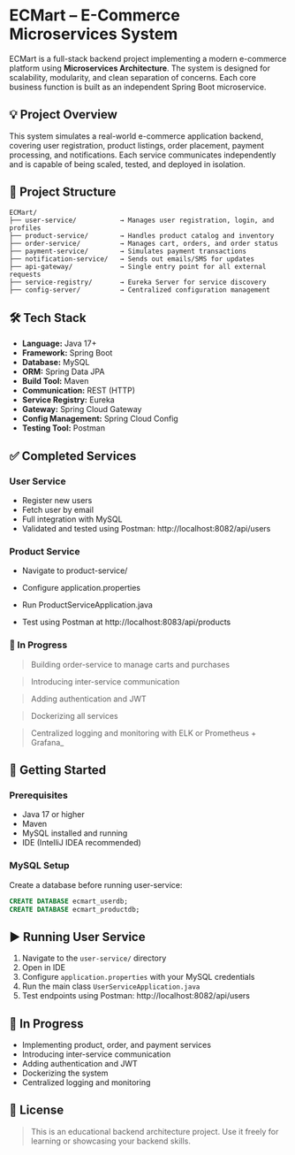 # ECMart – E-Commerce Microservices System

ECMart is a full-stack backend project implementing a modern e-commerce platform using **Microservices Architecture**. The system is designed for scalability, modularity, and clean separation of concerns. Each core business function is built as an independent Spring Boot microservice.

## 💡 Project Overview

This system simulates a real-world e-commerce application backend, covering user registration, product listings, order placement, payment processing, and notifications. Each service communicates independently and is capable of being scaled, tested, and deployed in isolation.

## 📁 Project Structure

```text
ECMart/
├── user-service/           → Manages user registration, login, and profiles
├── product-service/        → Handles product catalog and inventory
├── order-service/          → Manages cart, orders, and order status
├── payment-service/        → Simulates payment transactions
├── notification-service/   → Sends out emails/SMS for updates
├── api-gateway/            → Single entry point for all external requests
├── service-registry/       → Eureka Server for service discovery
├── config-server/          → Centralized configuration management
```

## 🛠️ Tech Stack

- **Language:** Java 17+
- **Framework:** Spring Boot
- **Database:** MySQL
- **ORM:** Spring Data JPA
- **Build Tool:** Maven
- **Communication:** REST (HTTP)
- **Service Registry:** Eureka
- **Gateway:** Spring Cloud Gateway
- **Config Management:** Spring Cloud Config
- **Testing Tool:** Postman

## ✅ Completed Services

### User Service
- Register new users
- Fetch user by email
- Full integration with MySQL
- Validated and tested using Postman: http://localhost:8082/api/users

### Product Service
- Navigate to product-service/

- Configure application.properties

- Run ProductServiceApplication.java

- Test using Postman at http://localhost:8083/api/products

### 🚀 In Progress
>Building order-service to manage carts and purchases

>Introducing inter-service communication

>Adding authentication and JWT

>Dockerizing all services

>Centralized logging and monitoring with ELK or Prometheus + Grafana_

## 🔧 Getting Started

### Prerequisites
- Java 17 or higher
- Maven
- MySQL installed and running
- IDE (IntelliJ IDEA recommended)

### MySQL Setup
Create a database before running user-service:

```sql
CREATE DATABASE ecmart_userdb;
CREATE DATABASE ecmart_productdb;       
```

## ▶️ Running User Service

1. Navigate to the `user-service/` directory  
2. Open in IDE  
3. Configure `application.properties` with your MySQL credentials  
4. Run the main class `UserServiceApplication.java`  
5. Test endpoints using Postman: http://localhost:8082/api/users

   
## 🚀 In Progress

- Implementing product, order, and payment services  
- Introducing inter-service communication  
- Adding authentication and JWT  
- Dockerizing the system  
- Centralized logging and monitoring  

## 📌 License

>This is an educational backend architecture project. Use it freely for learning or showcasing your backend skills.

